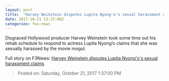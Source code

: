 ```yaml
---
layout: post
title:  "Harvey Weinstein disputes Lupita Nyong'o's sexual harassment claims"
date: 2017-10-21 13:37:00Z
categories: fox-news
---
```


Disgraced Hollywood producer Harvey Weinstein took some time out his rehab schedule to respond to actress Lupita Nyong’o claims that she was sexually harassed by the movie mogul.


Full story on F3News: [Harvey Weinstein disputes Lupita Nyong'o's sexual harassment claims](http://www.f3nws.com/n/zTYMcF)

> Posted on: Saturday, October 21, 2017 1:37:00 PM
